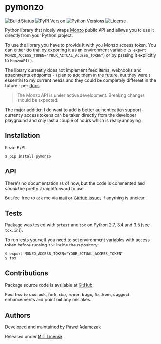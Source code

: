 # pymonzo
[![Build Status](https://img.shields.io/travis/pawelad/pymonzo.svg)][travis]
[![PyPI Version](https://img.shields.io/pypi/v/pymonzo.svg)][pypi]
[![Python Versions](https://img.shields.io/pypi/pyversions/pymonzo.svg)][pypi]
[![License](https://img.shields.io/github/license/pawelad/pymonzo.svg)][license]

Python library that nicely wraps [Monzo][monzo] public API and allows you to use
it directly from your Python project.

To use the library you have to provide it with you Monzo access token. You can
either do that by exporting it as an environment variable
(`$ export MONZO_ACCESS_TOKEN="YOUR_ACTUAL_ACCESS_TOKEN"`) or by passing it
explicitly to `MonzoAPI()`.

The library currently does not implement feed items, webhooks and attachments
endpoints - I plan to add them in the future, but they were't essential to my
current needs and they could be completely different in the future - per
[docs][monzo docs inroduction]:
> The Monzo API is under active development. Breaking changes should be expected.

The major addition I do want to add is better authentication support - currently
access tokens can be taken directly from the developer playground and only last
a couple of hours which is really annoying.

## Installation
From PyPI:
```shell
$ pip install pymonzo
```

## API
There's no documentation as of now, but the code is commented and
*should* be pretty straightforward to use.

But feel free to ask me via [mail](mailto:pawel.adamczak@sidnet.info) or 
[GitHub issues][github add issue] if anything is unclear.

## Tests
Package was tested with `pytest` and `tox` on Python 2.7, 3.4 and 3.5
(see `tox.ini`).

To run tests yourself you need to set environment variables with access token
before running `tox` inside the repository:
```shell
$ export MONZO_ACCESS_TOKEN="YOUR_ACTUAL_ACCESS_TOKEN"
$ tox
```

## Contributions
Package source code is available at [GitHub][github].

Feel free to use, ask, fork, star, report bugs, fix them, suggest enhancements
and point out any mistakes.

## Authors
Developed and maintained by [Paweł Adamczak][pawelad].

Released under [MIT License][license].


[travis]: https://travis-ci.org/pawelad/pymonzo
[pypi]: https://pypi.python.org/pypi/pymonzo
[license]: https://github.com/pawelad/pymonzo/blob/master/LICENSE
[monzo]: https://monzo.com/
[monzo docs inroduction]: https://monzo.com/docs/#introduction
[github add issue]: https://github.com/pawelad/pymonzo/issues/new
[github]: https://github.com/pawelad/pymonzo
[pawelad]: https://github.com/pawelad
